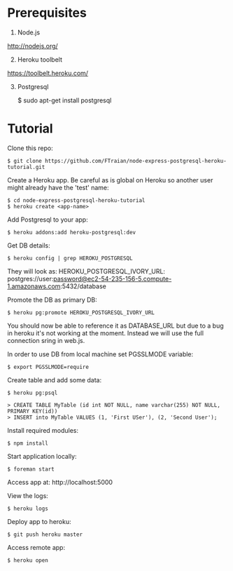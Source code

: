 Prerequisites
=============

1. Node.js

http://nodejs.org/

2. Heroku toolbelt

https://toolbelt.heroku.com/

3. Postgresql

	$ sudo apt-get install postgresql

Tutorial
========

Clone this repo:

	$ git clone https://github.com/FTraian/node-express-postgresql-heroku-tutorial.git 	

Create a Heroku app. Be careful as <app-name> is global on Heroku so another user might already have the 'test' name:

	$ cd node-express-postgresql-heroku-tutorial
	$ heroku create <app-name>

Add Postgresql to your app:

	$ heroku addons:add heroku-postgresql:dev

Get DB details: 

	$ heroku config | grep HEROKU_POSTGRESQL

They will look as: HEROKU_POSTGRESQL_IVORY_URL: postgres://user:password@ec2-54-235-156-5.compute-1.amazonaws.com:5432/database

Promote the DB as primary DB:

	$ heroku pg:promote HEROKU_POSTGRESQL_IVORY_URL
You should now be able to reference it as DATABASE_URL but due to a bug in heroku it's not working at the moment. Instead we will use the full connection sring in web.js.

In order to use DB from local machine set PGSSLMODE variable:

	$ export PGSSLMODE=require

Create table and add some data:

	$ heroku pg:psql

 	> CREATE TABLE MyTable (id int NOT NULL, name varchar(255) NOT NULL, PRIMARY KEY(id))
 	> INSERT into MyTable VALUES (1, 'First USer'), (2, 'Second User');

Install required modules: 

	$ npm install

Start application locally: 

	$ foreman start

Access app at: http://localhost:5000

View the logs:

	$ heroku logs

Deploy app to heroku:

	$ git push heroku master

Access remote app:

	$ heroku open